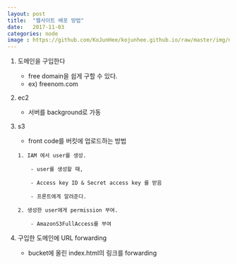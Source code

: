 ```yaml
---
layout: post
title:  "웹사이트 배포 방법"
date:   2017-11-03
categories: node
image : https://github.com/KoJunHee/kojunhee.github.io/raw/master/img/node.png
---
```


1. 도메인을 구입한다

	* free domain을 쉽게 구할 수 있다.
	* ex) freenom.com

2. ec2

	* 서버를 background로 가동

3. s3

	* front code를 버킷에 업로드하는 방법
	
	````
	1. IAM 에서 user를 생성.
	
		- user를 생성할 때, 
	
		- Access key ID & Secret access key 를 받음 
	
		- 프론트에게 알려준다.
		
	2. 생성한 user에게 permission 부여.
		
		- AmazonS3FullAccess를 부여
	
	````

4. 구입한 도메인에 URL forwarding

	* bucket에 올린 index.html의 링크를 forwarding
